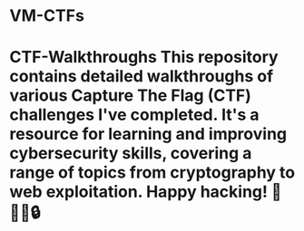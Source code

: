 # VM-CTFs
# CTF-Walkthroughs  This repository contains detailed walkthroughs of various Capture The Flag (CTF) challenges I've completed. It's a resource for learning and improving cybersecurity skills, covering a range of topics from cryptography to web exploitation. Happy hacking! 🚩👨‍💻🔒
